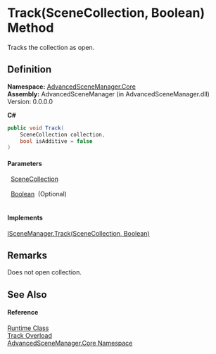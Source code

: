 # Track(SceneCollection, Boolean) Method


Tracks the collection as open.



## Definition
**Namespace:** <a href="N_AdvancedSceneManager_Core.md">AdvancedSceneManager.Core</a>  
**Assembly:** AdvancedSceneManager (in AdvancedSceneManager.dll) Version: 0.0.0.0

**C#**
``` C#
public void Track(
	SceneCollection collection,
	bool isAdditive = false
)
```



#### Parameters
<dl><dt>  <a href="T_AdvancedSceneManager_Models_SceneCollection.md">SceneCollection</a></dt><dd> </dd><dt>  <a href="https://learn.microsoft.com/dotnet/api/system.boolean" target="_blank" rel="noopener noreferrer">Boolean</a>  (Optional)</dt><dd> </dd></dl>

#### Implements
<a href="M_AdvancedSceneManager_DependencyInjection_ISceneManager_Track_2.md">ISceneManager.Track(SceneCollection, Boolean)</a>  


## Remarks
Does not open collection.

## See Also


#### Reference
<a href="T_AdvancedSceneManager_Core_Runtime.md">Runtime Class</a>  
<a href="Overload_AdvancedSceneManager_Core_Runtime_Track.md">Track Overload</a>  
<a href="N_AdvancedSceneManager_Core.md">AdvancedSceneManager.Core Namespace</a>  
